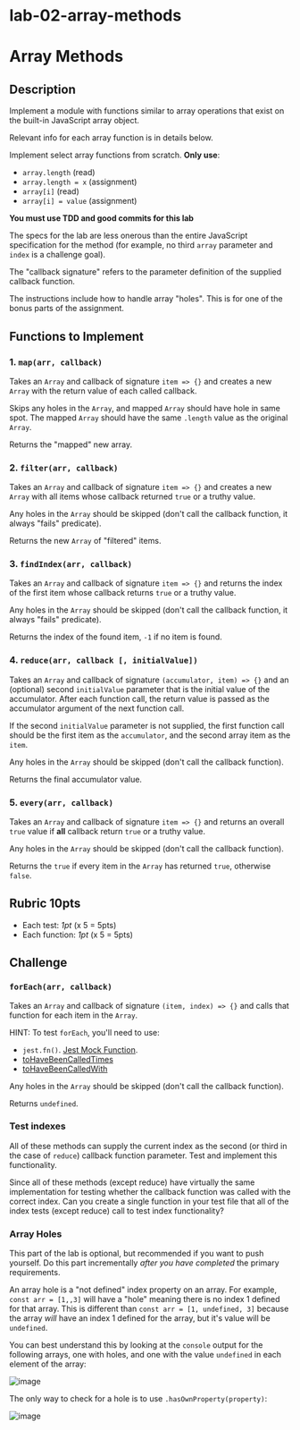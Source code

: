 # lab-02-array-methods
# Array Methods

## Description

Implement a module with functions similar to array
operations that exist on the built-in JavaScript
array object.

Relevant info for each array function is in details
below.

Implement select array functions from scratch. **Only
use**:

- `array.length` (read)
- `array.length = x` (assignment)
- `array[i]` (read)
- `array[i] = value` (assignment)

**You must use TDD and good commits for this lab**

The specs for the lab are less onerous than the
entire JavaScript specification for the
method (for example, no third `array` parameter and
`index` is a challenge goal).

The "callback signature" refers to the parameter
definition of the supplied callback function.

The instructions include how to handle array "holes".
This is for one of the bonus parts of the assignment.

## Functions to Implement

### 1. `map(arr, callback)`

Takes an `Array` and callback of signature `item => {}`
and creates a new `Array` with the return value of each
called callback.

Skips any holes in the `Array`, and mapped `Array` should
have hole in same spot. The mapped `Array` should have
the same `.length` value as the original `Array`.

Returns the "mapped" new array.

### 2. `filter(arr, callback)`

Takes an `Array` and callback of signature `item => {}`
and creates a new `Array` with all items whose callback
returned `true` or a truthy value.

Any holes in the `Array` should be skipped (don't call the callback function, it always "fails" predicate).

Returns the new `Array` of "filtered" items.

### 3. `findIndex(arr, callback)`

Takes an `Array` and callback of signature `item => {}`
and returns the index of the first item whose callback returns `true` or a truthy value.

Any holes in the `Array` should be skipped (don't call the callback function, it always "fails" predicate).

Returns the index of the found item, `-1` if no item is found.

### 4. `reduce(arr, callback [, initialValue])`

Takes an `Array` and callback of signature
`(accumulator, item) => {}` and an (optional) second
`initialValue` parameter that is the initial value of the
accumulator. After each function call, the return value is
passed as the accumulator argument of the next function call.

If the second `initialValue` parameter is not supplied, the
first function call should be the first item as the
`accumulator`, and the second array item as the `item`.

Any holes in the `Array` should be skipped (don't call the callback function).

Returns the final accumulator value.

### 5. `every(arr, callback)`

Takes an `Array` and callback of signature `item => {}`
and returns an overall `true` value if **all** callback
return `true` or a truthy value.

Any holes in the `Array` should be skipped (don't call the
callback function).

Returns the `true` if every item in the `Array` has returned `true`, otherwise `false`.

## Rubric **10pts**

- Each test: _1pt_ (x 5 = 5pts)
- Each function: _1pt_ (x 5 = 5pts)

## Challenge

### `forEach(arr, callback)`

Takes an `Array` and callback of signature
`(item, index) => {}` and calls that function for each item
in the `Array`.

HINT: To test `forEach`, you'll need to use:

- `jest.fn()`. [Jest Mock Function](https://jestjs.io/docs/en/mock-functions#using-a-mock-function).
- [toHaveBeenCalledTimes](https://jestjs.io/docs/en/expect.html#tohavebeencalledtimesnumber)
- [toHaveBeenCalledWith](https://jestjs.io/docs/en/expect.html#tohavebeenlastcalledwitharg1-arg2-)

Any holes in the `Array` should be skipped (don't call the callback function).

Returns `undefined`.

### Test indexes

All of these methods can supply the current index as the second (or third in the case of `reduce`) callback function parameter. Test and implement this functionality.

Since all of these methods (except reduce) have virtually the same implementation for testing whether the callback function was called with the correct index. Can you create a single function in your test file that
all of the index tests (except reduce) call to test index functionality?

### Array Holes

This part of the lab is optional, but recommended if you want to push yourself. Do this part incrementally
_after you have completed_ the primary requirements.

An array hole is a "not defined" index property on an array. For example, `const arr = [1,,3]`
will have a "hole" meaning there is no index 1 defined for that array.
This is different than `const arr = [1, undefined, 3]` because the array _will_ have an index 1 defined for
the array, but it's value will be `undefined`.

You can best understand this by looking at the `console` output for the following arrays,
one with holes, and one with the value `undefined` in each element of the array:

![image](https://cloud.githubusercontent.com/assets/478864/26217500/7e1a2c96-3bbc-11e7-9afb-0a5f51cb68c7.png)

The only way to check for a hole is to use `.hasOwnProperty(property)`:

![image](https://cloud.githubusercontent.com/assets/478864/26217549/a467d920-3bbc-11e7-9fb6-af2bcd470a52.png)